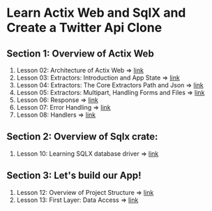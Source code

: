 # Learn Actix Web and SqlX and Create a Twitter Api Clone

## Section 1: Overview of Actix Web
1. Lesson 02: Architecture of Actix Web => [link](./l02-architecture-of-actix-web/README.md)
2. Lesson 03: Extractors: Introduction and App State => [link](./l03-extractor-introduction-and-app-state/README.md)
3. Lesson 04: Extractors: The Core Extractors Path and Json => [link](./l04-core-extractors-path-and-json/README.md)
4. Lesson 05: Extractors: Multipart, Handling Forms and Files => [link](./l05-extractors-multipart-handling-forms-and-files/README.md)
5. Lesson 06: Response => [link](./l06-response/README.md)
6. Lesson 07: Error Handling => [link](./l07-error-handling/README.md)
7. Lesson 08: Handlers => [link]()

## Section 2: Overview of Sqlx crate:
1. Lesson 10: Learning SQLX database driver => [link](./l10-learning-sqlx-database-driver/README.md)

## Section 3: Let's build our App!
1. Lesson 12: Overview of Project Structure => [link](./l12-overview-of-project-structure/README.md)
2. Lesson 13: First Layer: Data Access => [link]()
